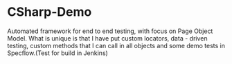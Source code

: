 # CSharp-Demo
Automated framework for end to end testing, with focus on Page Object Model. What is unique is that I have put custom locators, data - driven testing, custom  methods that I can call in all objects and some demo tests in Specflow.(Test for build in Jenkins)
